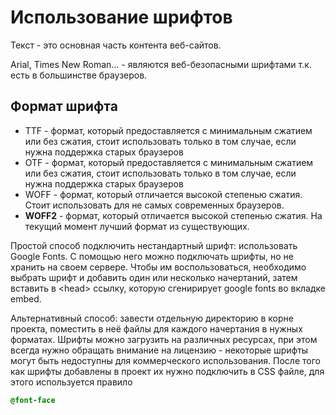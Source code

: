 # Использование шрифтов
Текст - это основная часть контента веб-сайтов.

Arial, Times New Roman... - являются веб-безопасными шрифтами т.к. есть в большинстве браузеров.

## Формат шрифта
- TTF - формат, который предоставляется с минимальным сжатием или без сжатия, стоит использовать только в том случае, если нужна поддержка старых браузеров
- OTF - формат, который предоставляется с минимальным сжатием или без сжатия, стоит использовать только в том случае, если нужна поддержка старых браузеров
- WOFF - формат, который отличается высокой степенью сжатия. Стоит использовать для не самых современных браузеров.
- **WOFF2** - формат, который отличается высокой степенью сжатия. На текущий момент лучший формат из существующих.

Простой способ подключить нестандартный шрифт: использовать Google Fonts.
С помощью него можно подключать шрифты, но не хранить на своем сервере.
Чтобы им воспользоваться, необходимо выбрать шрифт и добавить один или несколько начертаний, затем вставить в \<head\> ссылку, которую сгенирирует google fonts во вкладке embed.

Альтернативный способ: завести отдельную директорию в корне проекта, поместить в неё файлы для каждого начертания в нужных форматах. Шрифты можно загрузить на различных ресурсах, при этом всегда нужно обращать внимание на лицензию - некоторые шрифты могут быть недоступны для коммерческого использования. После того как шрифты добавлены в проект их нужно подключить в CSS файле, для этого используется правило
~~~css
@font-face
~~~
